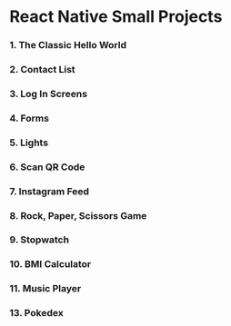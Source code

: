 # React Native Small Projects

### 1. The Classic Hello World
### 2. Contact List
### 3. Log In Screens
### 4. Forms
### 5. Lights
### 6. Scan QR Code
### 7. Instagram Feed
### 8. Rock, Paper, Scissors Game
### 9. Stopwatch
### 10. BMI Calculator
### 11. Music Player
### 13. Pokedex


